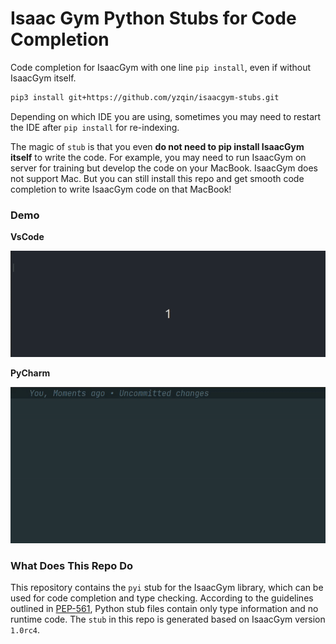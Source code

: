 Isaac Gym Python Stubs for Code Completion
==========================================

Code completion for IsaacGym with one line `pip install`, even if without IsaacGym itself.

```bash
pip3 install git+https://github.com/yzqin/isaacgym-stubs.git
```

Depending on which IDE you are using, sometimes you may need to restart the IDE after `pip install` for re-indexing.

The magic of `stub` is that you even **do not need to pip install IsaacGym itself** to write the code.
For example, you may need to run IsaacGym on server for training but develop the code on your MacBook.
IsaacGym does not support Mac. But you can still install this repo and get smooth code completion to write IsaacGym
code on that MacBook!

### Demo

**VsCode**

![VsCode Demo](files/vscode.gif)

**PyCharm**

![PyCharm Demo](files/pycharm.gif)

### What Does This Repo Do

This repository contains the `pyi` stub for the IsaacGym library, which can be used for code completion and type
checking.
According to the guidelines outlined in [PEP-561](https://peps.python.org/pep-0561/), Python stub files contain only
type information and no runtime code.
The `stub` in this repo is generated based on IsaacGym version `1.0rc4`.
